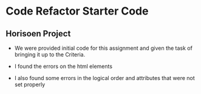 # Code Refactor Starter Code

## Horisoen Project

-   We were provided initial code for this assignment and given the task of bringing it up to the Criteria.

-   I found the errors on the html elements

-   I also found some errors in the logical order and attributes that were not set properly
